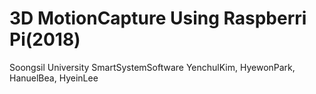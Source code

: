 # 3D MotionCapture Using Raspberri Pi(2018)

Soongsil University SmartSystemSoftware
YenchulKim, HyewonPark, HanuelBea, HyeinLee
